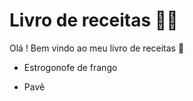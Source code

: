 # Livro de receitas :man_cook:

Olá ! Bem vindo ao meu livro de receitas :wave:

- Estrogonofe de frango

- Pavê

  

